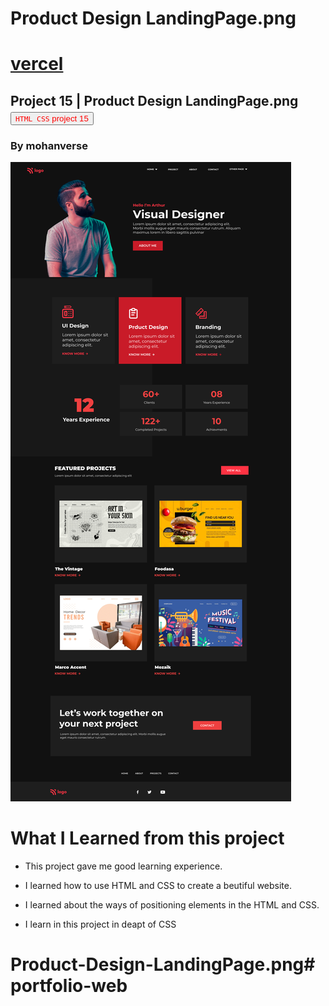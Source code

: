 # Product Design LandingPage.png
# [vercel](https://product-design-landing-page-png.vercel.app/)
## Project 15 | Product Design LandingPage.png <a><button name="button" style = "color: red" onclick="https:">`HTML CSS` project 15</button></a>
### By mohanverse



![project 15](./assets/15.png)

# What I Learned from this project

* This project gave me good learning experience.

* I learned how to use HTML and CSS to create a beutiful website.

* I learned about the ways of positioning elements in the HTML and CSS.
* I learn in this project in deapt of CSS


# Product-Design-LandingPage.png#   p o r t f o l i o - w e b 
 
 